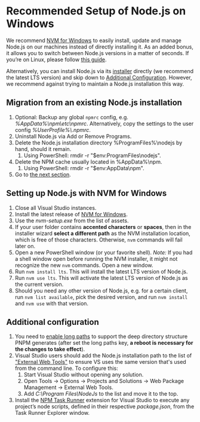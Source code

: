 # Recommended Setup of Node.js on Windows

We recommend [NVM for Windows](https://github.com/coreybutler/nvm-windows) to easily install, update and manage Node.js on our machines instead of directly installing it. As an added bonus, it allows you to switch between Node.js versions in a matter of seconds. If you’re on Linux, please follow [this guide](SetupLinux.md).

Alternatively, you can install Node.js via its [installer](https://nodejs.org/en/download/) directly (we recommend the latest LTS version) and skip down to [Additional Configuration](#additional-configuration). However, we recommend against trying to maintain a Node.js installation this way.

## Migration from an existing Node.js installation

1. Optional: Backup any global `npmrc` config, e.g. _%AppData%\\npm\\etc\\npmrc_. Alternatively, copy the settings to the user config _%UserProfile%\\.npmrc_.
2. Uninstall Node.js via Add or Remove Programs.
3. Delete the Node.js installation directory %ProgramFiles%\\nodejs by hand, should it remain.
   1. Using PowerShell: rmdir -r "$env:ProgramFiles\\nodejs".
4. Delete the NPM cache usually located in %AppData%\\npm.
   1. Using PowerShell: rmdir -r "$env:AppData\\npm".
5. Go to [the next section](#setting-up-nodejs-with-nvm-for-windows).

## Setting up Node.js with NVM for Windows

1. Close all Visual Studio instances.
2. Install the latest release of [NVM for Windows](https://github.com/coreybutler/nvm-windows).
3. Use the _nvm-setup.exe_ from the list of assets.
4. If your user folder contains **accented characters** or **spaces**, then in the installer wizard **select a different path** as the NVM installation location, which is free of those characters. Otherwise, `nvm` commands will fail later on.
5. Open a new PowerShell window (or your favorite shell). _Note:_ If you had a shell window open before running the NVM installer, it might not recognize the new `nvm` commands. Open a new window.
6. Run `nvm install lts`. This will install the latest LTS version of Node.js.
7. Run `nvm use lts`. This will activate the latest LTS version of Node.js as the current version.
8. Should you need any other version of Node.js, e.g. for a certain client, run `nvm list available`, pick the desired version, and run `nvm install` and `nvm use` with that version.

## Additional configuration

1. You need to [enable long paths](https://learn.microsoft.com/en-us/windows/win32/fileio/maximum-file-path-limitation?tabs=powershell#enable-long-paths-in-windows-10-version-1607-and-later) to support the deep directory structure PNPM generates (after set the long paths key, **a reboot is necessary for the changes to take effect**).
2. Visual Studio users should add the Node.js installation path to the list of ["External Web Tools"](https://devblogs.microsoft.com/dotnet/customize-external-web-tools-in-visual-studio-2015/) to ensure VS uses the same version that's used from the command line. To configure this:
   1. Start Visual Studio without opening any solution.
   2. Open Tools → Options → Projects and Solutions → Web Package Management → External Web Tools.
   3. Add _C:\\Program Files\\NodeJs_ to the list and move it to the top.
3. Install the [NPM Task Runner](https://marketplace.visualstudio.com/items?itemName=MadsKristensen.NpmTaskRunner64) extension for Visual Studio to execute any project’s node scripts, defined in their respective _package.json_, from the Task Runner Explorer window.
